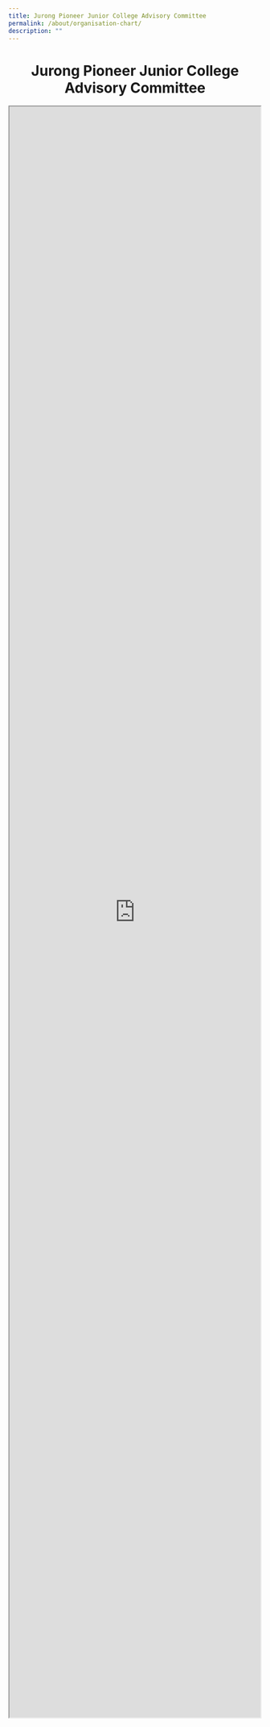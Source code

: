 ```yaml
---
title: Jurong Pioneer Junior College Advisory Committee
permalink: /about/organisation-chart/
description: ""
---
```

<center><h1>Jurong Pioneer Junior College Advisory Committee</h1></center>
<iframe src="https://docs.google.com/document/d/e/2PACX-1vQp59n9fJh0N-WYBsSrntg6k32tx1RTnK7C1Y0-jNkpYM0YL21yb4Vzfrfi8ESu7DbleqPcxH8jvwBb/pub?embedded=true" width=500px height=3200px scrolling="no"></iframe>
